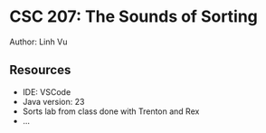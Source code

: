 # CSC 207: The Sounds of Sorting

Author: Linh Vu

## Resources

- IDE: VSCode
- Java version: 23
- Sorts lab from class done with Trenton and Rex
- ...
